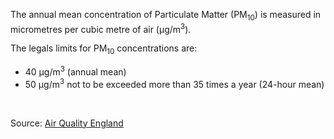 The annual mean concentration of Particulate Matter (PM<sub>10</sub>) is measured in micrometres per cubic metre of air (µg/m<sup>3</sup>). 

The legals limits for PM<sub>10</sub> concentrations are:      

<ul style="list-style-type:disc;">
  <li>40 µg/m<sup>3</sup> (annual mean)</li>
  <li>50 µg/m<sup>3</sup> not to be exceeded more than 35 times a year (24-hour mean)
</ul> 
<br />

Source: <a href="https://www.airqualityengland.co.uk/local-authority/?la_id=368" target="_blank">Air Quality England</a>



